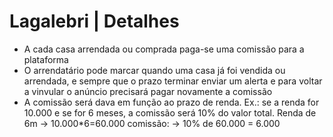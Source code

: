 # Lagalebri | Detalhes

- A cada casa arrendada ou comprada paga-se uma comissão para a plataforma
- O arrendatário pode marcar quando uma casa já foi vendida ou arrendada, e sempre que o prazo terminar enviar um alerta e para voltar a vinvular o anúncio precisará pagar novamente a comissão
- A comissão será dava em função ao prazo de renda. Ex.: se a renda for 10.000 e se for 6 meses, a comissão será 10% do valor total.
  Renda de 6m -> 10.000\*6=60.000
  comissão: -> 10% de 60.000 = 6.000
